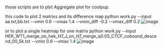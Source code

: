 those scripts are to plot Aggregate plot for coolpup.

this code to plot 2 matrixs and its difference map
python work.py --input aa.txt,bb.txt --vmin 0.6 --vmax 1.4 --vmin_diff -0.2 --vmax_diff 0.2
![image](https://github.com/jiangshan529/heatmap_for_cooler/assets/75197626/fd89ea3a-8e52-4475-a5fa-79b6214704cd)

or to plot a single heatmap for one matrix
python work.py --input HEK_WT1_merge_on_hek_H7_J_on_H7_merge_q0.05_CTCF_cobound_descend_00_5k.txt --vmin 0.6 --vmax 1.4
![image](https://github.com/jiangshan529/heatmap_for_cooler/assets/75197626/344bb5e9-da4a-4720-a33a-f2f1a7915d75)
